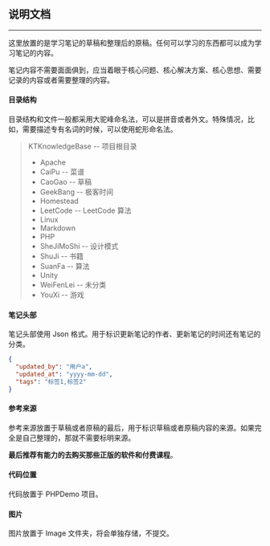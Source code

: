 ## 说明文档

---

这里放置的是学习笔记的草稿和整理后的原稿。任何可以学习的东西都可以成为学习笔记的内容。

笔记内容不需要面面俱到，应当着眼于核心问题、核心解决方案、核心思想、需要记录的内容或者需要整理的内容。

#### 目录结构

目录结构和文件一般都采用大驼峰命名法，可以是拼音或者外文。特殊情况，比如，需要描述专有名词的时候，可以使用蛇形命名法。

>KTKnowledgeBase -- 项目根目录
>
>- Apache
>- CaiPu -- 菜谱
>- CaoGao -- 草稿
>- GeekBang -- 极客时间
>- Homestead
>- LeetCode -- LeetCode 算法
>- Linux
>- Markdown
>- PHP
>- SheJiMoShi -- 设计模式
>- ShuJi -- 书籍
>- SuanFa -- 算法
>- Unity
>- WeiFenLei -- 未分类
>- YouXi -- 游戏
>

#### 笔记头部

笔记头部使用 Json 格式。用于标识更新笔记的作者、更新笔记的时间还有笔记的分类。

```json
{
  "updated_by": "用户a",
  "updated_at": "yyyy-mm-dd",
  "tags": "标签1,标签2"
}
```

#### 参考来源

参考来源放置于草稿或者原稿的最后，用于标识草稿或者原稿内容的来源。如果完全是自己整理的，那就不需要标明来源。

**最后推荐有能力的去购买那些正版的软件和付费课程**。

#### 代码位置

代码放置于 PHPDemo 项目。

#### 图片

图片放置于 Image 文件夹，将会单独存储，不提交。